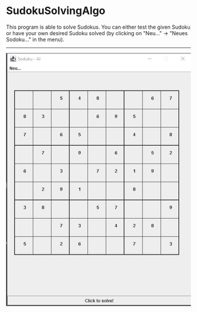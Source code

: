 # SudokuSolvingAlgo

This program is able to solve Sudokus. You can either test the given Sudoku or have your own desired Sudoku solved (by clicking on "Neu..." -> "Neues Sodoku..." in the menu).

---

![Screenshot of program](https://github.com/jmjumper/SudokuSolvingAlgo/blob/c964379503a861cea6eb693f2bd81014c87c9999/img/sudoku_screen.png)
